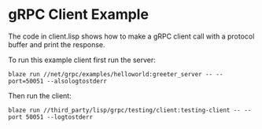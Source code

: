 # gRPC Client Example

The code in client.lisp shows how to make a gRPC client call with a protocol
buffer and print the response.

To run this example client first run the server:

```
blaze run //net/grpc/examples/helloworld:greeter_server -- --port=50051 --alsologtostderr
```

Then run the client:

```
blaze run //third_party/lisp/grpc/testing/client:testing-client -- --port 50051 --logtostderr
```
